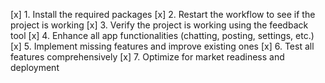 [x] 1. Install the required packages
[x] 2. Restart the workflow to see if the project is working
[x] 3. Verify the project is working using the feedback tool
[x] 4. Enhance all app functionalities (chatting, posting, settings, etc.)
[x] 5. Implement missing features and improve existing ones
[x] 6. Test all features comprehensively
[x] 7. Optimize for market readiness and deployment